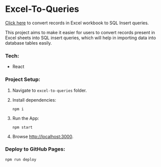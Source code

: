 # Excel-To-Queries
[Click here](https://ayushkumar-maurya.github.io/Excel-To-Queries) to convert records in Excel workbook to SQL Insert queries.  

This project aims to make it easier for users to convert records present in Excel sheets into SQL insert queries, which will help in importing data into database tables easily.

### Tech:
- React 

### Project Setup:
1. Navigate to `excel-to-queries` folder.

2. Install dependencies:
	```
	npm i
	```

3. Run the App:
	```
	npm start
	```

4. Browse <http://localhost:3000>.

### Deploy to GitHub Pages:
```
npm run deploy
```
